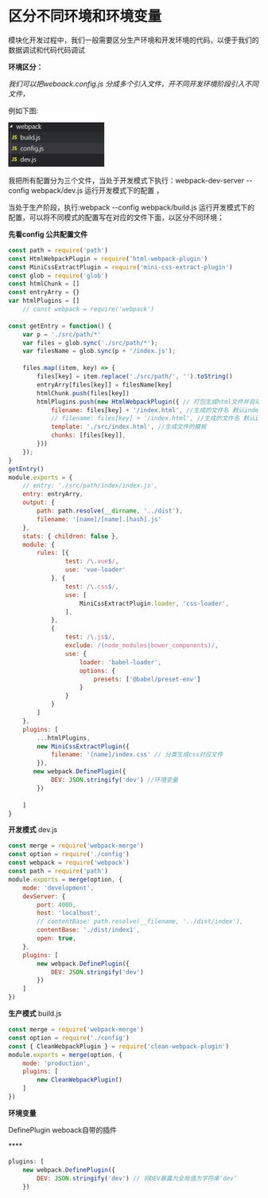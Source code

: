 # 区分不同环境和环境变量

模块化开发过程中，我们一般需要区分生产环境和开发环境的代码，以便于我们的数据调试和代码代码调试

**环境区分：**

_我们可以把weboack.config.js 分成多个引入文件，开不同开发环境阶段引入不同文件，_

例如下图:

![](.gitbook/assets/2222.jpg)

我把所有配置分为三个文件，当处于开发模式下执行：webpack-dev-server --config webpack/dev.js    运行开发模式下的配置  ，

当处于生产阶段，执行:webpack --config webpack/build.js 运行开发模式下的配置，可以将不同模式的配置写在对应的文件下面，以区分不同环境；

**先看config 公共配置文件**

```javascript
const path = require('path')
const HtmlWebpackPlugin = require('html-webpack-plugin')
const MiniCssExtractPlugin = require('mini-css-extract-plugin')
const glob = require('glob')
const htmlChunk = []
const entryArry = {}
var htmlPlugins = []
    // const webpack = require('webpack')

const getEntry = function() {
    var p = './src/path/*'
    var files = glob.sync('./src/path/*');
    var filesName = glob.sync(p + '/index.js');

    files.map((item, key) => {
        files[key] = item.replace('./src/path/', '').toString()
        entryArry[files[key]] = filesName[key]
        htmlChunk.push(files[key])
        htmlPlugins.push(new HtmlWebpackPlugin({ // 打包生成html文件并自动引入对应的资源文件
            filename: files[key] + '/index.html', //生成的文件名 默认index.html
            // filename: files[key] + '/index.html', //生成的文件名 默认index.html
            template: './src/index.html', //生成文件的模板
            chunks: [files[key]],
        }))
    });
}
getEntry()
module.exports = {
    // entry: './src/path/index/index.js',
    entry: entryArry,
    output: {
        path: path.resolve(__dirname, '../dist'),
        filename: '[name]/[name].[hash].js'
    },
    stats: { children: false },
    module: {
        rules: [{
                test: /\.vue$/,
                use: 'vue-loader'
            }, {
                test: /\.css$/,
                use: [
                    MiniCssExtractPlugin.loader, 'css-loader',
                ],
            },
            {
                test: /\.js$/,
                exclude: /(node_modules|bower_components)/,
                use: {
                    loader: 'babel-loader',
                    options: {
                        presets: ['@babel/preset-env']
                    }
                }
            }
        ]
    },
    plugins: [
        ...htmlPlugins,
        new MiniCssExtractPlugin({
            filename: '[name]/index.css' // 分类生成css对应文件
        }),
       new webpack.DefinePlugin({
            DEV: JSON.stringify('dev') //环境变量
        })

    ]
}
```

**开发模式**   dev.js

```javascript
const merge = require('webpack-merge')
const option = require('./config')
const webpack = require('webpack')
const path = require('path')
module.exports = merge(option, {
    mode: 'development',
    devServer: {
        port: 4000,
        host: 'localhost',
        // contentBase: path.resolve(__filename, '../dist/index'),
        contentBase: './dist/index1',
        open: true,
    },
    plugins: [
        new webpack.DefinePlugin({
            DEV: JSON.stringify('dev')
        })
    ]
})
```

**生产模式**  build.js

```javascript
const merge = require('webpack-merge')
const option = require('./config')
const { CleanWebpackPlugin } = require('clean-webpack-plugin')
module.exports = merge(option, {
    mode: 'production',
    plugins: [
        new CleanWebpackPlugin()
    ]
})
```

**环境变量**

DefinePlugin  weboack自带的插件

\*\*\*\*

```javascript
plugins: [
    new webpack.DefinePlugin({
        DEV: JSON.stringify('dev') // 将DEV暴露为全局值为字符串‘dev’
    })
```

